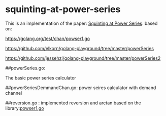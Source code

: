 # squinting-at-power-series
This is an implementation of the paper: [Squinting at Power Series](https://swtch.com/~rsc/thread/squint.pdf).
based on:

https://golang.org/test/chan/powser1.go

https://github.com/elkorn/golang-playground/tree/master/powerSeries

https://github.com/jessehzj/golang-playground/tree/master/powerSeries2

##powerSeries.go:

The basic power series calculator 

##powerSeriesDemmandChan.go:
power seires calculator with demand channel

##reversion.go :
implemented reversion and arctan based on the library:[powser1.go](https://golang.org/test/chan/powser1.go)




